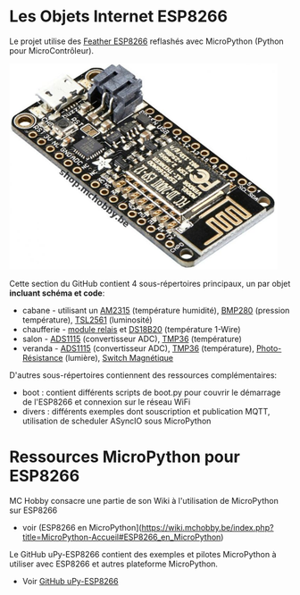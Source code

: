 # Les Objets Internet ESP8266

Le projet utilise des [Feather ESP8266](https://shop.mchobby.be/feather/846-feather-huzzah-avec-esp8266-3232100008465-adafruit.html) reflashés avec MicroPython (Python pour MicroContrôleur). 

![Feather ESP8266 d'Adafruit Industries](../res/info/feather-esp8266.png)

Cette section du GitHub contient 4 sous-répertoires principaux, un par objet __incluant schéma et code__:
* cabane - utilisant un [AM2315](https://shop.mchobby.be/senseur-divers/932-am2315-senseur-de-temperature-et-humidite-sous-boitier-3232100009325.html) (température humidité), [BMP280](https://shop.mchobby.be/senseurs-prototypage/1118-bmp280-senseur-de-pression-barometrique-temperature-altitude-33-et-5v-3232100011182-adafruit.html) (pression température), [TSL2561](https://shop.mchobby.be/senseur-divers/238-senseur-lux-luminosite-lumiere-digital-3232100002388-adafruit.html) (luminosité) 
* chaufferie - [module relais](https://shop.mchobby.be/breakout/507-module-deux-relais-3232100005075-pololu.html) et [DS18B20](https://shop.mchobby.be/senseur-divers/151-senseur-temperature-ds18b20-etanche-extra-3232100001510.html) (température 1-Wire)
* salon - [ADS1115](https://shop.mchobby.be/breakout/362-ads1115-convertisseur-adc-16bits-i2c-3232100003620-adafruit.html) (convertisseur ADC), [TMP36](https://shop.mchobby.be/senseur-divers/59-senseur-temperature-tmp36-3232100000599.html) (température)
* veranda - [ADS1115](https://shop.mchobby.be/breakout/362-ads1115-convertisseur-adc-16bits-i2c-3232100003620-adafruit.html) (convertisseur ADC), [TMP36](https://shop.mchobby.be/senseur-divers/59-senseur-temperature-tmp36-3232100000599.html) (température), [Photo-Résistance](https://shop.mchobby.be/senseur-divers/58-photo-resistance-3232100000582.html) (lumière), [Switch Magnétique](https://shop.mchobby.be/proximite/60-contact-magnetique-compact-3232100000605.html)

D'autres sous-répertoires contiennent des ressources complémentaires:
* boot : contient différents scripts de boot.py pour couvrir le démarrage de l'ESP8266 et connexion sur le réseau WiFi
* divers : différents exemples dont souscription et publication MQTT, utilisation de scheduler ASyncIO sous MicroPython 


# Ressources MicroPython pour ESP8266

MC Hobby consacre une partie de son Wiki à l'utilisation de MicroPython sur ESP8266
* voir (ESP8266 en MicroPython](https://wiki.mchobby.be/index.php?title=MicroPython-Accueil#ESP8266_en_MicroPython)

Le GitHub uPy-ESP8266 contient des exemples et pilotes MicroPython à utiliser avec ESP8266 et autres plateforme MicroPython.
* Voir [GitHub uPy-ESP8266](https://github.com/mchobby/esp8266-upy) 


